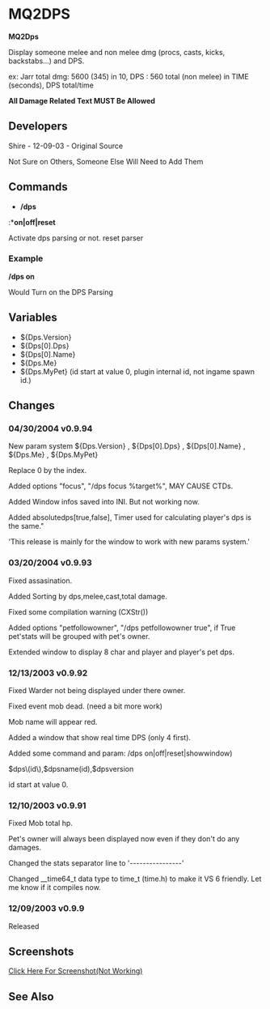 # MQ2DPS

**MQ2Dps**

Display someone melee and non melee dmg \(procs, casts, kicks, backstabs...\) and DPS.

ex: Jarr total dmg: 5600 \(345\) in 10, DPS : 560 total \(non melee\) in TIME \(seconds\), DPS total/time

**All Damage Related Text MUST Be Allowed**

## Developers

Shire - 12-09-03 - Original Source

Not Sure on Others, Someone Else Will Need to Add Them

## Commands

* **/dps**  

:\***on\|off\|reset**

Activate dps parsing or not. reset parser

### Example

**/dps on**

Would Turn on the DPS Parsing

## Variables

* ${Dps.Version}
* ${Dps\[0\].Dps}
* ${Dps\[0\].Name}
* ${Dps.Me}
* ${Dps.MyPet} \(id start at value 0, plugin internal id, not ingame spawn id.\)

## Changes

### 04/30/2004 v0.9.94

New param system ${Dps.Version} , ${Dps\[0\].Dps} , ${Dps\[0\].Name} , ${Dps.Me} , ${Dps.MyPet}

Replace 0 by the index.

Added options "focus", "/dps focus %target%", MAY CAUSE CTDs.

Added Window infos saved into INI. But not working now.

Added absolutedps\[true,false\], Timer used for calculating player's dps is the same."

'This release is mainly for the window to work with new params system.'

### 03/20/2004 v0.9.93

Fixed assasination.

Added Sorting by dps,melee,cast,total damage.

Fixed some compilation warning \(CXStr\(\)\)

Added options "petfollowowner", "/dps petfollowowner true", if True pet'stats will be grouped with pet's owner.

Extended window to display 8 char and player and player's pet dps.

### 12/13/2003 v0.9.92

Fixed Warder not being displayed under there owner.

Fixed event mob dead. \(need a bit more work\)

Mob name will appear red.

Added a window that show real time DPS \(only 4 first\).

Added some command and param: /dps on\|off\|reset\|showwindow\)

$dps\(id\),$dpsname\(id\),$dpsversion

id start at value 0.

### 12/10/2003 v0.9.91

Fixed Mob total hp.

Pet's owner will always been displayed now even if they don't do any damages.

Changed the stats separator line to '----------------'

Changed \_\_time64\_t data type to time\_t \(time.h\) to make it VS 6 friendly. Let me know if it compiles now.

### 12/09/2003 v0.9.9

Released

## Screenshots

[Click Here For Screenshot\(Not Working\)](http://www.lamah.com/shire/mq2dps0_99.jpg)

## See Also


